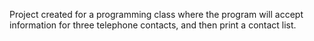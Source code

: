 Project created for a programming class where the program will accept information for three telephone contacts, and then print a contact list.
